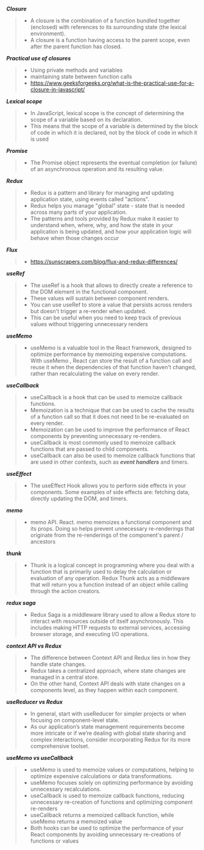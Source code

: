 ***Closure***
>- A closure is the combination of a function bundled together (enclosed) with references to its surrounding state (the lexical environment).
>- A closure is a function having access to the parent scope, even after the parent function has closed. 

***Practical use of closures***
>- Using private methods and variables
>- maintaining state between function calls
>- https://www.geeksforgeeks.org/what-is-the-practical-use-for-a-closure-in-javascript/



***Lexical scope***
>- In JavaScript, lexical scope is the concept of determining the scope of a variable based on its declaration. 
>- This means that the scope of a variable is determined by the block of code in which it is declared, not by the block of code in which it is used

***Promise***
>- The Promise object represents the eventual completion (or failure) of an asynchronous operation and its resulting value.


***Redux***
>- Redux is a pattern and library for managing and updating application state, using events called "actions". 
>- Redux helps you manage "global" state - state that is needed across many parts of your application.
>- The patterns and tools provided by Redux make it easier to understand when, where, why, and how the state in your application is being updated, and how your application logic will behave when those changes occur

***Flux***
>- https://sunscrapers.com/blog/flux-and-redux-differences/

***useRef***
>- The useRef is a hook that allows to directly create a reference to the DOM element in the functional component.
>- These values will sustain between  component renders.
>- You can use useRef to store a value that persists across renders but doesn't trigger a re-render when updated. 
>- This can be useful when you need to keep track of previous values without triggering unnecessary renders

***useMemo***
>- useMemo is a valuable tool in the React framework, designed to optimize performance by memoizing expensive computations. With useMemo , React can store the result of a function call and reuse it when the dependencies of that function haven't changed, rather than recalculating the value on every render.

***useCallback***
>- useCallback is a hook that can be used to memoize callback functions.
>- Memoization is a technique that can be used to cache the results of a function call so that it does not need to be re-evaluated on every render.
>- Memoization can be used to improve the performance of React components by preventing unnecessary re-renders.
>- useCallback is most commonly used to memoize callback functions that are passed to child components.
>- useCallback can also be used to memoize callback functions that are used in other contexts, such as ***event handlers*** and timers.

***useEffect***
>- The useEffect Hook allows you to perform side effects in your components. Some examples of side effects are: fetching data, directly updating the DOM, and timers.

***memo***
>- memo API. React. memo memoizes a functional component and its props. Doing so helps prevent unnecessary re-renderings that originate from the re-renderings of the component's parent / ancestors

***thunk***
>- Thunk is a logical concept in programming where you deal with a function that is primarily used to delay the calculation or evaluation of any operation. Redux Thunk acts as a middleware that will return you a function instead of an object while calling through the action creators.

***redux saga***
>- Redux Saga is a middleware library used to allow a Redux store to interact with resources outside of itself asynchronously. This includes making HTTP requests to external services, accessing browser storage, and executing I/O operations.


***context API vs Redux***
>- The difference between Context API and Redux lies in how they handle state changes. 
>- Redux takes a centralized approach, where state changes are managed in a central store.
>- On the other hand, Context API deals with state changes on a components level, as they happen within each component.


***useReducer vs Redux***
>- In general, start with useReducer for simpler projects or when focusing on component-level state. 
>- As our application’s state management requirements become more intricate or if we’re dealing with global state sharing and complex interactions, consider incorporating Redux for its more comprehensive toolset. 


***useMemo vs useCallback***
>- useMemo is used to memoize values or computations, helping to optimize expensive calculations or data transformations. 
>- useMemo focuses solely on optimizing performance by avoiding unnecessary recalculations.
>- useCallback is used to memoize callback functions, reducing unnecessary re-creation of functions and optimizing component re-renders
>- useCallback returns a memoized callback function, while useMemo returns a memoized value
>- Both hooks can be used to optimize the performance of your React components by avoiding unnecessary re-creations of functions or values


